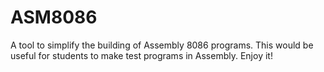 # ASM8086

A tool to simplify the building of Assembly 8086 programs. This would be useful for students to make test programs in Assembly. Enjoy it!
